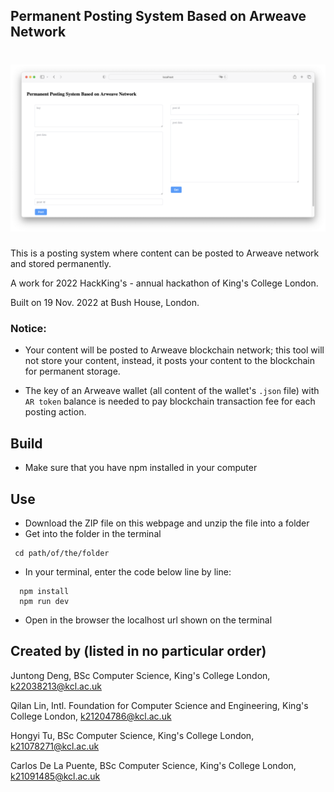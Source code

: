 ## Permanent Posting System Based on Arweave Network
<h1 align="center">
  <img src="https://github.com/qilanlin/2022HackKing-s/blob/main/Screenshot.png" width="1000">
 
</h1>

This is a posting system where content can be posted to Arweave network and stored permanently.

A work for 2022 HackKing's - annual hackathon of King's College London.

Built on 19 Nov. 2022 at Bush House, London.

### Notice:

- Your content will be posted to Arweave blockchain network; this tool will not store your content, instead, it posts your content to the blockchain for permanent storage.

- The key of an Arweave wallet (all content of the wallet's ```.json``` file) with ```AR token``` balance is needed to pay blockchain transaction fee for each posting action.

## Build
- Make sure that you have npm installed in your computer

## Use
- Download the ZIP file on this webpage and unzip the file into a folder
- Get into the folder in the terminal
```
 cd path/of/the/folder
  ```
- In your terminal, enter the code below line by line:
```
  npm install
  npm run dev
  ```
  
- Open in the browser the localhost url shown on the terminal

## Created by (listed in no particular order)

Juntong Deng, BSc Computer Science, King's College London, k22038213@kcl.ac.uk

Qilan Lin, Intl. Foundation for Computer Science and Engineering, King's College London, k21204786@kcl.ac.uk

Hongyi Tu, BSc Computer Science, King's College London, k21078271@kcl.ac.uk

Carlos De La Puente, BSc Computer Science, King's College London, k21091485@kcl.ac.uk
